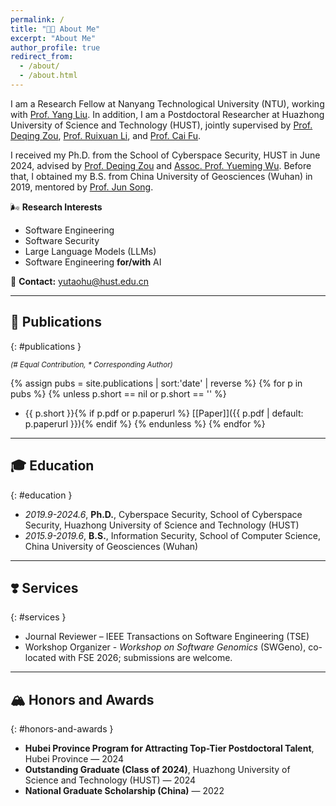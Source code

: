 ```yaml
---
permalink: /
title: "🙌🏼 About Me"
excerpt: "About Me"
author_profile: true
redirect_from:
  - /about/
  - /about.html
---
```


I am a Research Fellow at Nanyang Technological University (NTU), working with [Prof. Yang Liu](https://personal.ntu.edu.sg/yangliu/). In addition, I am a Postdoctoral Researcher at Huazhong University of Science and Technology (HUST), jointly supervised by [Prof. Deqing Zou](http://faculty.hust.edu.cn/zoudeqing/zh_CN/index.htm), [Prof. Ruixuan Li](https://idc.hust.edu.cn/rxli/chinese/index.htm), and [Prof. Cai Fu](http://faculty.hust.edu.cn/fucai/zh_CN/more/1623241/jsjjgd/index.htm).

I received my Ph.D. from the School of Cyberspace Security, HUST in June 2024, advised by [Prof. Deqing Zou](http://faculty.hust.edu.cn/zoudeqing/zh_CN/index.htm) and [Assoc. Prof. Yueming Wu](https://wu-yueming.github.io/). Before that, I obtained my B.S. from China University of Geosciences (Wuhan) in 2019, mentored by [Prof. Jun Song](https://grzy.cug.edu.cn/songjun/zh_CN/index.htm).

🌬 **Research Interests**
- Software Engineering  
- Software Security  
- Large Language Models (LLMs)  
- Software Engineering **for/with** AI  

💌 **Contact:** yutaohu@hust.edu.cn

---

## 📄 Publications
{: #publications }

<small><em>(# Equal Contribution, * Corresponding Author)</em></small>

{% assign pubs = site.publications | sort:'date' | reverse %}
{% for p in pubs %}
{% unless p.short == nil or p.short == '' %}
- {{ p.short }}{% if p.pdf or p.paperurl %} [\[Paper\]]({{ p.pdf | default: p.paperurl }}){% endif %}
{% endunless %}
{% endfor %}

---

## 🎓 Education
{: #education }

- *2019.9-2024.6*, **Ph.D.**, Cyberspace Security, School of Cyberspace Security, Huazhong University of Science and Technology (HUST)
- *2015.9-2019.6*, **B.S.**, Information Security, School of Computer Science, China University of Geosciences (Wuhan)

---

## ❣️ Services
{: #services }

- Journal Reviewer – IEEE Transactions on Software Engineering (TSE)
- Workshop Organizer - *Workshop on Software Genomics* (SWGeno), co-located with FSE 2026; submissions are welcome.

---

## 🏔️ Honors and Awards
{: #honors-and-awards }

- **Hubei Province Program for Attracting Top-Tier Postdoctoral Talent**, Hubei Province — 2024
- **Outstanding Graduate (Class of 2024)**, Huazhong University of Science and Technology (HUST) — 2024
- **National Graduate Scholarship (China)** — 2022



